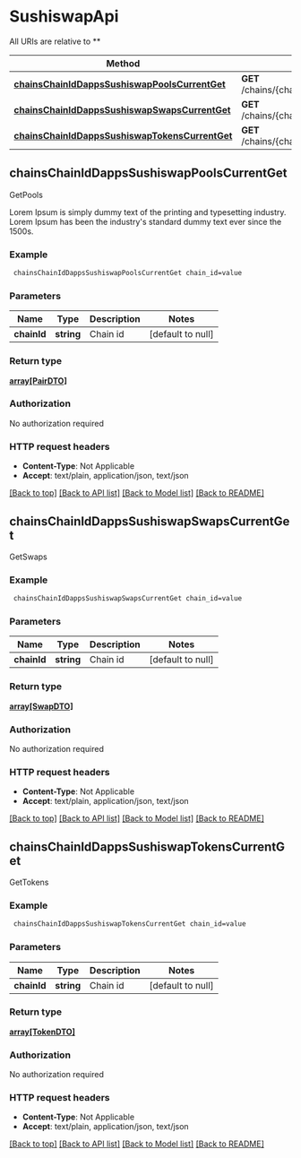 # SushiswapApi

All URIs are relative to **

Method | HTTP request | Description
------------- | ------------- | -------------
[**chainsChainIdDappsSushiswapPoolsCurrentGet**](SushiswapApi.md#chainsChainIdDappsSushiswapPoolsCurrentGet) | **GET** /chains/{chain_id}/dapps/sushiswap/pools/current | GetPools
[**chainsChainIdDappsSushiswapSwapsCurrentGet**](SushiswapApi.md#chainsChainIdDappsSushiswapSwapsCurrentGet) | **GET** /chains/{chain_id}/dapps/sushiswap/swaps/current | GetSwaps
[**chainsChainIdDappsSushiswapTokensCurrentGet**](SushiswapApi.md#chainsChainIdDappsSushiswapTokensCurrentGet) | **GET** /chains/{chain_id}/dapps/sushiswap/tokens/current | GetTokens



## chainsChainIdDappsSushiswapPoolsCurrentGet

GetPools

Lorem Ipsum is simply dummy text of the printing and typesetting industry. Lorem Ipsum has been the industry's standard dummy text ever since the 1500s.

### Example

```bash
 chainsChainIdDappsSushiswapPoolsCurrentGet chain_id=value
```

### Parameters


Name | Type | Description  | Notes
------------- | ------------- | ------------- | -------------
 **chainId** | **string** | Chain id | [default to null]

### Return type

[**array[PairDTO]**](PairDTO.md)

### Authorization

No authorization required

### HTTP request headers

- **Content-Type**: Not Applicable
- **Accept**: text/plain, application/json, text/json

[[Back to top]](#) [[Back to API list]](../README.md#documentation-for-api-endpoints) [[Back to Model list]](../README.md#documentation-for-models) [[Back to README]](../README.md)


## chainsChainIdDappsSushiswapSwapsCurrentGet

GetSwaps

### Example

```bash
 chainsChainIdDappsSushiswapSwapsCurrentGet chain_id=value
```

### Parameters


Name | Type | Description  | Notes
------------- | ------------- | ------------- | -------------
 **chainId** | **string** | Chain id | [default to null]

### Return type

[**array[SwapDTO]**](SwapDTO.md)

### Authorization

No authorization required

### HTTP request headers

- **Content-Type**: Not Applicable
- **Accept**: text/plain, application/json, text/json

[[Back to top]](#) [[Back to API list]](../README.md#documentation-for-api-endpoints) [[Back to Model list]](../README.md#documentation-for-models) [[Back to README]](../README.md)


## chainsChainIdDappsSushiswapTokensCurrentGet

GetTokens

### Example

```bash
 chainsChainIdDappsSushiswapTokensCurrentGet chain_id=value
```

### Parameters


Name | Type | Description  | Notes
------------- | ------------- | ------------- | -------------
 **chainId** | **string** | Chain id | [default to null]

### Return type

[**array[TokenDTO]**](TokenDTO.md)

### Authorization

No authorization required

### HTTP request headers

- **Content-Type**: Not Applicable
- **Accept**: text/plain, application/json, text/json

[[Back to top]](#) [[Back to API list]](../README.md#documentation-for-api-endpoints) [[Back to Model list]](../README.md#documentation-for-models) [[Back to README]](../README.md)

